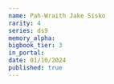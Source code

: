 ```yaml
---
name: Pah-Wraith Jake Sisko
rarity: 4
series: ds9
memory_alpha:
bigbook_tier: 3
in_portal:
date: 01/10/2024
published: true
---
```



